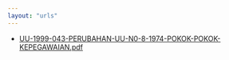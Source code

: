 ```yaml
---
layout: "urls"
---
```

* [UU-1999-043-PERUBAHAN-UU-N0-8-1974-POKOK-POKOK-KEPEGAWAIAN.pdf](UU-1999-043-PERUBAHAN-UU-N0-8-1974-POKOK-POKOK-KEPEGAWAIAN.pdf)
